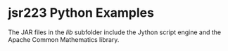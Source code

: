 # jsr223 Python Examples

The JAR files in the *lib* subfolder include the Jython script engine and the Apache Common Mathematics library.
